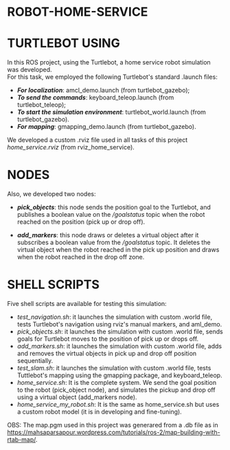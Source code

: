 # ROBOT-HOME-SERVICE
# TURTLEBOT USING 
In this ROS project, using the Turtlebot, a home service robot simulation was developed.    
For this task, we employed the following Turtlebot's standard .launch  files:

- **_For localization_**:  amcl_demo.launch (from turtlebot_gazebo);
- **_To send the commands_**: keyboard_teleop.launch (from turtlebot_teleop);
- **_To start the simulation environment_**: turtlebot_world.launch (from turtlebot_gazebo).
- **_For mapping_**: gmapping_demo.launch (from turtlebot_gazebo).

We developed a custom .rviz file used in all tasks of this project *home_service.rviz* (from rviz_home_service).
# NODES
Also, we developed two nodes:

- **_pick_objects_**: this node sends the position goal to the Turtlebot, and publishes a boolean value on the */goalstatus* topic when the robot reached on the position (pick up or drop off).

- **_add_markers_**: this node draws or deletes a virtual object after it subscribes a boolean value from the */goalstatus* topic. It deletes the virtual object when the robot reached in the pick up position and draws when the robot reached in the drop off zone.

# SHELL SCRIPTS
Five shell scripts are available for testing this simulation:

- *test_navigation.sh*: it launches the simulation with custom .world file,  tests Turtlebot's navigation using rviz's manual markers, and aml_demo.
- *pick_objects.sh*: it launches the simulation with custom .world file, sends goals for Turtlebot moves to the position of pick up or drops off. 
- *add_markers.sh*: it launches the simulation with custom .world file, adds and removes the virtual objects in pick up and drop off position sequentially.
- *test_slam.sh*: it launches the simulation with custom .world file, tests Tuttlebot's mapping using the gmapping package, and keyboard_teleop.
- *home_service.sh*: It is the complete system. We send the goal position to the robot (pick_object node), and simulates the pickup and drop off using a virtual object (add_markers node).
- *home_service_my_robot.sh*: It is the same as home_service.sh but uses a custom robot model (it is in developing and fine-tuning).

OBS: The map.pgm used in this project was generared from a .db file as in https://mahsaparsapour.wordpress.com/tutorials/ros-2/map-building-with-rtab-map/.

